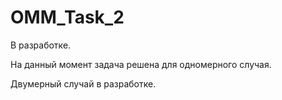 # OMM_Task_2
В разработке.

На данный момент задача решена для одномерного случая.

Двумерный случай в разработке.